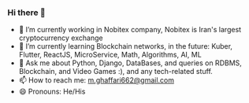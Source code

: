 ### Hi there 👋

- 🔭 I’m currently working in Nobitex company, Nobitex is Iran's largest cryptocurrency exchange
- 🌱 I’m currently learning Blockchain networks, in the future: Kuber, Flutter, ReactJS, MicroService, Math, Algorithms, AI, ML
- 💬 Ask me about Python, Django, DataBases, and queries on RDBMS, Blockchain, and Video Games :), and any tech-related stuff.
- 📫 How to reach me: m.ghaffari662@gmail.com 
- 😄 Pronouns: He/His

